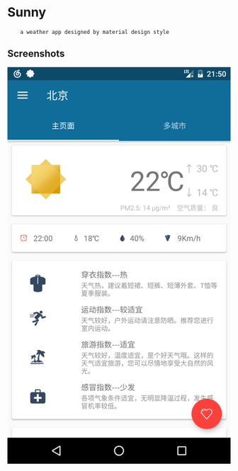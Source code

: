 # Sunny
        a weather app designed by material design style

## Screenshots
![](https://raw.githubusercontent.com/FrankHongS/Sunny/master/screenshots/Screenshot_20170919-215045.png)
